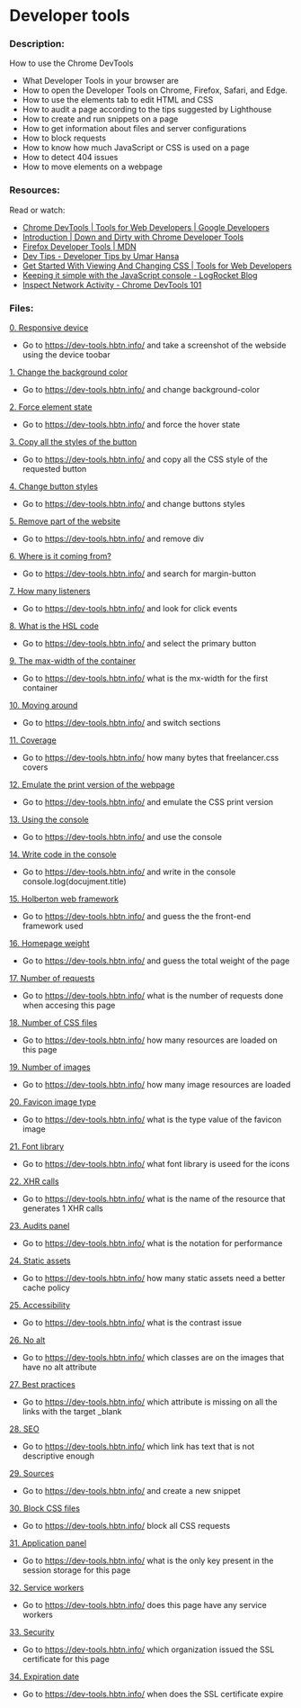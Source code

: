 # Developer tools
### Description:
How to use the Chrome DevTools

* What Developer Tools in your browser are
* How to open the Developer Tools on Chrome, Firefox, Safari, and Edge.
* How to use the elements tab to edit HTML and CSS
* How to audit a page according to the tips suggested by Lighthouse
* How to create and run snippets on a page
* How to get information about files and server configurations
* How to block requests
* How to know how much JavaScript or CSS is used on a page
* How to detect 404 issues
* How to move elements on a webpage

### Resources:
Read or watch:
* [Chrome DevTools | Tools for Web Developers | Google Developers](https://intranet.hbtn.io/rltoken/82GJvQ5DlwfcYRNuHWOGFA)
* [Introduction | Down and Dirty with Chrome Developer Tools](https://intranet.hbtn.io/rltoken/vNCYSZZ_A7JZ6F3Nv91KxA)
* [Firefox Developer Tools | MDN](https://intranet.hbtn.io/rltoken/zZQbDVkJ3zeeaM-3zTf8Dw)
* [Dev Tips - Developer Tips by Umar Hansa](https://intranet.hbtn.io/rltoken/soaR8Gq7OL4w48rZe2bakQ)
* [Get Started With Viewing And Changing CSS | Tools for Web Developers](https://intranet.hbtn.io/rltoken/RA0zyadwvl6OmoVYMDp-3Q)
* [Keeping it simple with the JavaScript console - LogRocket Blog](https://intranet.hbtn.io/rltoken/ePHot6ZwOgXG6Cynq3E_-g)
* [Inspect Network Activity - Chrome DevTools 101](https://intranet.hbtn.io/rltoken/hv47k9yKKsyoG2AEL73Ajw)

### Files:
[0. Responsive device](./0-responsive_device.png)
* Go to https://dev-tools.hbtn.info/ and take a screenshot of the webside using the device toobar

[1. Change the background color](./1-change_bg_color.png)
* Go to https://dev-tools.hbtn.info/ and change background-color

[2. Force element state](./2-pathways_menu.png)
* Go to https://dev-tools.hbtn.info/ and force the hover state

[3. Copy all the styles of the button](./3-button_styles)
* Go to https://dev-tools.hbtn.info/ and copy all the CSS style of the requested button

[4. Change button styles](./4-new_buttons.png)
* Go to https://dev-tools.hbtn.info/ and change buttons styles

[5. Remove part of the website](./5-deleted_elements.png)
* Go to https://dev-tools.hbtn.info/ and remove div

[6. Where is it coming from?](./6-declaration_file)
* Go to https://dev-tools.hbtn.info/ and search for margin-button

[7. How many listeners](./7-number_of_listeners)
* Go to https://dev-tools.hbtn.info/ and look for click events

[8. What is the HSL code](./8-hsl)
* Go to https://dev-tools.hbtn.info/ and select the primary button

[9. The max-width of the container](./9-max_width)
* Go to https://dev-tools.hbtn.info/ what is the mx-width for the first container

[10. Moving around](./10-moved_around.png)
* Go to https://dev-tools.hbtn.info/ and switch sections

[11. Coverage](./11-coverage)
* Go to https://dev-tools.hbtn.info/ how many bytes that freelancer.css covers

[12. Emulate the print version of the webpage](./12-print_version.png)
* Go to https://dev-tools.hbtn.info/ and emulate the CSS print version

[13. Using the console](./13-logo_dollar0)
* Go to https://dev-tools.hbtn.info/ and use the console

[14. Write code in the console](./14-doc_title)
* Go to https://dev-tools.hbtn.info/ and write in the console console.log(docujment.title)

[15. Holberton web framework](./15-hbtn_framework)
* Go to https://dev-tools.hbtn.info/ and guess the the front-end framework used

[16. Homepage weight](./16-weight.png)
* Go to https://dev-tools.hbtn.info/ and guess the total weight of the page

[17. Number of requests](./17-requests.png)
* Go to https://dev-tools.hbtn.info/ what is the number of requests done when accesing this page

[18. Number of CSS files](./18-css_loaded)
* Go to https://dev-tools.hbtn.info/ how many resources are loaded on this page

[19. Number of images](./19-images_loaded)
* Go to https://dev-tools.hbtn.info/ how many image resources are loaded

[20. Favicon image type](./20-favicon_type)
* Go to https://dev-tools.hbtn.info/ what is the type value of the favicon image

[21. Font library](./21-hbtn_font_lib)
* Go to https://dev-tools.hbtn.info/ what font library is useed for the icons

[22. XHR calls](./22-xhr_calls)
* Go to https://dev-tools.hbtn.info/ what is the name of the resource that generates 1 XHR calls

[23. Audits panel](./23-performance_audit.png)
* Go to https://dev-tools.hbtn.info/ what is the notation for performance

[24. Static assets](./24-static_assets_audit.png)
* Go to https://dev-tools.hbtn.info/ how many static assets need a better cache policy

[25. Accessibility](./25-contrast_issue)
* Go to https://dev-tools.hbtn.info/ what is the contrast issue

[26. No alt](./26-no_alt)
* Go to https://dev-tools.hbtn.info/ which classes are on the images that have no alt attribute

[27. Best practices](./27-missing_attr)
* Go to https://dev-tools.hbtn.info/ which attribute is missing on all the links with the target _blank

[28. SEO](./28-unclear_desc.png)
* Go to https://dev-tools.hbtn.info/ which link has text that is not descriptive enough

[29. Sources](./29-how_many_colors.png)
* Go to https://dev-tools.hbtn.info/ and create a new snippet

[30. Block CSS files](./30-no_css.png)
* Go to https://dev-tools.hbtn.info/ block all CSS requests

[31. Application panel](./31-session_storage_key)
* Go to https://dev-tools.hbtn.info/ what is the only key present in the session storage for this page

[32. Service workers](./32-service_workers)
* Go to https://dev-tools.hbtn.info/ does this page have any service workers

[33. Security](./33-ssl_cert)
* Go to https://dev-tools.hbtn.info/ which organization issued the SSL certificate for this page

[34. Expiration date](./34-ssl_expiration.png)
* Go to https://dev-tools.hbtn.info/ when does the SSL certificate expire
